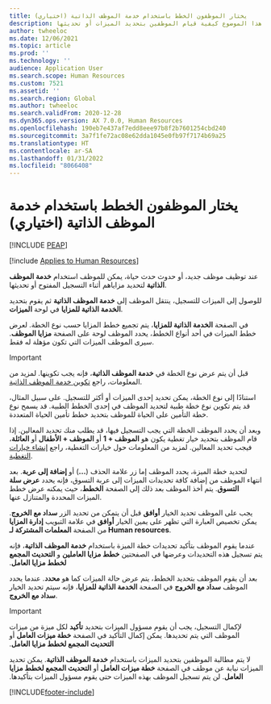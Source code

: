 ```yaml
---
title: يختار الموظفون الخطط باستخدام خدمة الموظف الذاتية (اختياري)
description: يوضح هذا الموضوع كيفية قيام الموظفين بتحديد الميزات أو تحديثها.
author: twheeloc
ms.date: 12/06/2021
ms.topic: article
ms.prod: ''
ms.technology: ''
audience: Application User
ms.search.scope: Human Resources
ms.custom: 7521
ms.assetid: ''
ms.search.region: Global
ms.author: twheeloc
ms.search.validFrom: 2020-12-28
ms.dyn365.ops.version: AX 7.0.0, Human Resources
ms.openlocfilehash: 190eb7e437af7edd8eee97b8f2b7601254cbd240
ms.sourcegitcommit: 3a7f1fe72ac08e62dda1045e0fb97f7174b69a25
ms.translationtype: HT
ms.contentlocale: ar-SA
ms.lasthandoff: 01/31/2022
ms.locfileid: "8066408"
---
```

# <a name="employees-select-plans-by-using-employee-self-service-optional"></a>يختار الموظفون الخطط باستخدام خدمة الموظف الذاتية (اختياري)


[!INCLUDE [PEAP](../includes/peap-2.md)]

[!include [Applies to Human Resources](../includes/applies-to-hr.md)]

عند توظيف موظف جديد، أو حدوث حدث حياة، يمكن للموظف استخدام **خدمة الموظف الذاتية** لتحديد مزاياهم أثناء التسجيل المفتوح أو تحديثها.

للوصول إلى الميزات للتسجيل، ينتقل الموظف إلى **خدمة الموظف الذاتية** ثم يقوم بتحديد **الخدمة الذاتية للمزايا** في لوحة **الميزات**.

في الصفحة **الخدمة الذاتية للمزايا**، يتم تجميع خطط المزايا حسب نوع الخطة. لعرض خطط الميزات في أحد أنواع الخطط، يحدد الموظف لوحة على الصفحة **مزايا الموظف**. سيرى الموظف الميزات التي تكون مؤهلة له فقط.

> [!IMPORTANT]
> قبل أن يتم عرض نوع الخطة في **خدمة الموظف الذاتية**، فإنه يجب تكوينها. لمزيد من المعلومات، راجع [تكوين خدمة الموظف الذاتية](/hr-benefits-setup-employee-self-service.md).

استنادًا إلى نوع الخطة، يمكن تحديد إحدى الميزات أو أكثر للتسجيل. على سبيل المثال، قد يتم تكوين نوع خطة طبية لتحديد الموظف في إحدى الخطط الطبية. قد يسمح نوع خطة التأمين على الحياة للموظف بتحديد خطط تأمين الحياة المتعددة.

وبعد أن يحدد الموظف الخطة التي يجب التسجيل فيها، قد يطلب منك تحديد المعالين. إذا قام الموظف بتحديد خيار تغطية يكون هو **الموظف + 1** أو **الموظف + الأطفال** أو **العائلة**، فيجب تحديد المعالين. لمزيد من المعلومات حول خيارات التغطية، راجع [إنشاء خيارات التغطية](/hr-benefits-setup-coverage-options.md).

لتحديد خطة الميزة، يحدد الموظف إما زر علامة الحذف (**...**) أو **إضافة إلى عربة**. بعد انتهاء الموظف من إضافة كافة تحديدات الميزات إلى عربة التسوق، فإنه يحدد **عرض سلة التسوق**. يتم أخذ الموظف بعد ذلك إلى الصفحة **الخطط**، حيث يمكنه عرض خطط الميزات المحددة والمتنازل عنها.

يجب على الموظف تحديد الخيار **أوافق** قبل أن يتمكن من تحديد الزر **سداد مع الخروج**. يمكن تخصيص العبارة التي تظهر على يمين الخيار **أوافق** في علامة التبويب **إدارة المزايا** من الصفحة **المعلمات المشتركة لـ Human resources‬**.

عندما يقوم الموظف بتأكيد تحديدات خطة الميزة باستخدام **خدمة الموظف الذاتية**، فإنه يتم تسجيل هذه التحديدات وعرضها في الصفحتين **‏‫خطط مزايا العاملين‬** و **‬‏‫التحديث المجمع لخطط مزايا العامل**.

بعد أن يقوم الموظف بتحديد الخطط، يتم عرض حالة الميزات كما هو **محدد**. عندما يحدد الموظف **سداد مع الخروج** في الصفحة **الخدمة الذاتية للمزايا**، فإنه سيتم تحديد الخيار **سداد مع الخروج**.

> [!IMPORTANT]
> لإكمال التسجيل، يجب أن يقوم مسؤول الميزات بتحديد **تأكيد** لكل ميزة من ميزات الموظف التي يتم تحديدها. يمكن إكمال التأكيد في الصفحة **خطة ميزات العامل** أو **‬‏‫التحديث المجمع لخطط مزايا العامل**.
>

لا يتم مطالبة الموظفين بتحديد الميزات باستخدام **‏‫خدمة الموظف الذاتية**. يمكن تحديد الميزات نيابة عن موظف في الصفحة **خطة ميزات العامل** أو **التحديث المجمع لخطط مزايا العامل**. لن يتم تسجيل الموظف بهذه الميزات حتى يقوم مسؤول الميزات بتأكيدها.

[!INCLUDE[footer-include](../includes/footer-banner.md)]
